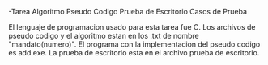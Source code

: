 -Tarea Algoritmo Pseudo Codigo Prueba de Escritorio Casos de Prueba

El lenguaje de programacion usado para esta tarea fue C. Los archivos de pseudo codigo y el algoritmo estan en los .txt de nombre "mandato(numero)". El programa con la implementacion
del pseudo codigo es add.exe. La prueba de escritorio esta en el archivo prueba de escritorio.
